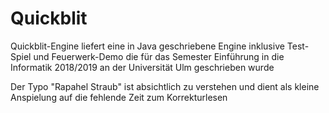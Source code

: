 # Quickblit
Quickblit-Engine liefert eine in Java geschriebene Engine inklusive Test-Spiel und Feuerwerk-Demo die für das Semester Einführung in die Informatik 2018/2019 an der Universität Ulm geschrieben wurde

Der Typo "Rapahel Straub" ist absichtlich zu verstehen und dient als kleine Anspielung auf die fehlende Zeit zum Korrekturlesen
